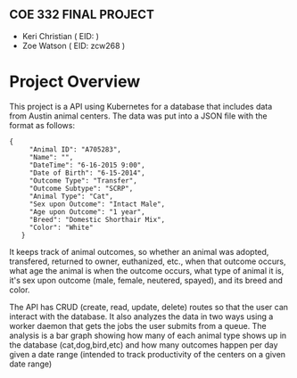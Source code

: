 
## COE 332 FINAL PROJECT

* Keri Christian ( EID: )
* Zoe Watson ( EID: zcw268 )

# Project Overview

This project is a API using Kubernetes for a database that includes data from Austin animal centers. The data was put into a JSON file with the format as follows:
```
{
     "Animal ID": "A705283",
     "Name": "",
     "DateTime": "6-16-2015 9:00",
     "Date of Birth": "6-15-2014",
     "Outcome Type": "Transfer",
     "Outcome Subtype": "SCRP",
     "Animal Type": "Cat",
     "Sex upon Outcome": "Intact Male",
     "Age upon Outcome": "1 year",
     "Breed": "Domestic Shorthair Mix",
     "Color": "White"
   }
   ```
   It keeps track of animal outcomes, so whether an animal was adopted, transfered, returned to owner, euthanized, etc., when that outcome occurs, what age the animal is when the outcome occurs, what type of animal it is, it's sex upon outcome (male, female, neutered, spayed), and its breed and color. 

The API has CRUD (create, read, update, delete) routes so that the user can interact with the database. It also analyzes the data in two ways using a worker daemon that gets the jobs the user submits from a queue. The analysis is a bar graph showing how many of each animal type shows up in the database (cat,dog,bird,etc) and how many outcomes happen per day given a date range (intended to track productivity of the centers on a given date range)

